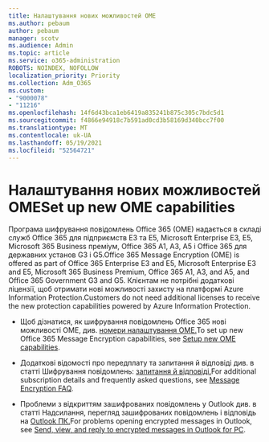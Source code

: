 ```yaml
---
title: Налаштування нових можливостей OME
ms.author: pebaum
author: pebaum
manager: scotv
ms.audience: Admin
ms.topic: article
ms.service: o365-administration
ROBOTS: NOINDEX, NOFOLLOW
localization_priority: Priority
ms.collection: Adm_O365
ms.custom:
- "9000078"
- "11216"
ms.openlocfilehash: 14f6d43bca1eb6419a835241b875c305c7bdc5d1
ms.sourcegitcommit: f4866e94918c7b591ad0cd3b58169d340bcc7f00
ms.translationtype: MT
ms.contentlocale: uk-UA
ms.lasthandoff: 05/19/2021
ms.locfileid: "52564721"
---
```

# <a name="set-up-new-ome-capabilities"></a><span data-ttu-id="b6587-102">Налаштування нових можливостей OME</span><span class="sxs-lookup"><span data-stu-id="b6587-102">Set up new OME capabilities</span></span>

<span data-ttu-id="b6587-103">Програма шифрування повідомлень Office 365 (OME) надається в складі служб Office 365 для підприємств E3 та E5, Microsoft Enterprise E3, E5, Microsoft 365 Business преміум, Office 365 A1, A3, A5 і Office 365 для державних установ G3 і G5.</span><span class="sxs-lookup"><span data-stu-id="b6587-103">Office 365 Message Encryption (OME) is offered as part of Office 365 Enterprise E3 and E5, Microsoft Enterprise E3 and E5, Microsoft 365 Business Premium, Office 365 A1, A3, and A5, and Office 365 Government G3 and G5.</span></span> <span data-ttu-id="b6587-104">Клієнтам не потрібні додаткові ліцензії, щоб отримати нові можливості захисту на платформі Azure Information Protection.</span><span class="sxs-lookup"><span data-stu-id="b6587-104">Customers do not need additional licenses to receive the new protection capabilities powered by Azure Information Protection.</span></span> 

- <span data-ttu-id="b6587-105">Щоб дізнатися, як шифрування повідомлень Office 365 нові можливості OME, див. [номери налаштування OME.](/microsoft-365/compliance/set-up-new-message-encryption-capabilities)</span><span class="sxs-lookup"><span data-stu-id="b6587-105">To set up new Office 365 Message Encryption capabilities, see [Setup new OME capabilities](/microsoft-365/compliance/set-up-new-message-encryption-capabilities).</span></span>

- <span data-ttu-id="b6587-106">Додаткові відомості про передплату та запитання й відповіді див. в статті Шифрування повідомлень: [запитання й відповіді.](/microsoft-365/compliance/ome-faq#what-subscriptions-do-i-need-to-use-the-new-ome-capabilities-)</span><span class="sxs-lookup"><span data-stu-id="b6587-106">For additional subscription details and frequently asked questions, see [Message Encryption FAQ](/microsoft-365/compliance/ome-faq#what-subscriptions-do-i-need-to-use-the-new-ome-capabilities-).</span></span>

- <span data-ttu-id="b6587-107">Проблеми з відкриттям зашифрованих повідомлень у Outlook див. в статті Надсилання, перегляд зашифрованих повідомлень і відповідь на [Outlook ПК.](https://support.microsoft.com/en-us/topic/send-view-and-reply-to-encrypted-messages-in-outlook-for-pc-eaa43495-9bbb-4fca-922a-df90dee51980?ui=en-us&rs=en-us&ad=us)</span><span class="sxs-lookup"><span data-stu-id="b6587-107">For problems opening encrypted messages in Outlook, see [Send, view, and reply to encrypted messages in Outlook for PC](https://support.microsoft.com/en-us/topic/send-view-and-reply-to-encrypted-messages-in-outlook-for-pc-eaa43495-9bbb-4fca-922a-df90dee51980?ui=en-us&rs=en-us&ad=us).</span></span>